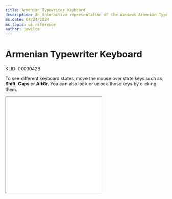 ```yaml
---
title: Armenian Typewriter Keyboard
description: An interactive representation of the Windows Armenian Typewriter keyboard. To see different keyboard states, click or move the mouse over the state keys.
ms.date: 04/24/2024
ms.topic: ui-reference
author: jowilco
---
```


# Armenian Typewriter Keyboard

KLID: 0003042B

To see different keyboard states, move the mouse over state keys such as **Shift**, **Caps** or **AltGr**. You can also lock or unlock those keys by clicking them.

<iframe src="kbdarmty.html" height="300"></iframe>
